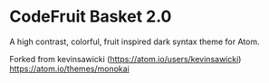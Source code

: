 # CodeFruit Basket 2.0

A high contrast, colorful, fruit inspired dark syntax theme for Atom.

Forked from kevinsawicki (https://atom.io/users/kevinsawicki) https://atom.io/themes/monokai

